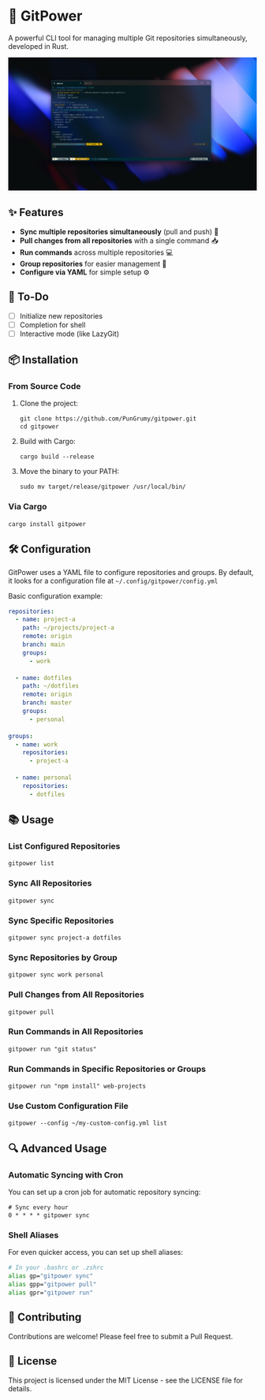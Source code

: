 # 🚀 GitPower

A powerful CLI tool for managing multiple Git repositories simultaneously, developed in Rust.

![Preview](./public/preview.png)

## ✨ Features

- **Sync multiple repositories simultaneously** (pull and push) 🔄
- **Pull changes from all repositories** with a single command 📥
- **Run commands** across multiple repositories 💻
- **Group repositories** for easier management 📁
- **Configure via YAML** for simple setup ⚙️

## 🎯 To-Do

- [ ] Initialize new repositories
- [ ] Completion for shell
- [ ] Interactive mode (like LazyGit)

## 📦 Installation

### From Source Code

1. Clone the project:

   ```
   git clone https://github.com/PunGrumy/gitpower.git
   cd gitpower
   ```

2. Build with Cargo:

   ```
   cargo build --release
   ```

3. Move the binary to your PATH:

   ```
   sudo mv target/release/gitpower /usr/local/bin/
   ```

### Via Cargo

```
cargo install gitpower
```

## 🛠️ Configuration

GitPower uses a YAML file to configure repositories and groups. By default, it looks for a configuration file at `~/.config/gitpower/config.yml`

Basic configuration example:

```yaml
repositories:
  - name: project-a
    path: ~/projects/project-a
    remote: origin
    branch: main
    groups:
      - work

  - name: dotfiles
    path: ~/dotfiles
    remote: origin
    branch: master
    groups:
      - personal

groups:
  - name: work
    repositories:
      - project-a

  - name: personal
    repositories:
      - dotfiles
```

## 📚 Usage

### List Configured Repositories

```
gitpower list
```

### Sync All Repositories

```
gitpower sync
```

### Sync Specific Repositories

```
gitpower sync project-a dotfiles
```

### Sync Repositories by Group

```
gitpower sync work personal
```

### Pull Changes from All Repositories

```
gitpower pull
```

### Run Commands in All Repositories

```
gitpower run "git status"
```

### Run Commands in Specific Repositories or Groups

```
gitpower run "npm install" web-projects
```

### Use Custom Configuration File

```
gitpower --config ~/my-custom-config.yml list
```

## 🔍 Advanced Usage

### Automatic Syncing with Cron

You can set up a cron job for automatic repository syncing:

```
# Sync every hour
0 * * * * gitpower sync
```

### Shell Aliases

For even quicker access, you can set up shell aliases:

```bash
# In your .bashrc or .zshrc
alias gp="gitpower sync"
alias gpp="gitpower pull"
alias gpr="gitpower run"
```

## 👥 Contributing

Contributions are welcome! Please feel free to submit a Pull Request.

## 📄 License

This project is licensed under the MIT License - see the LICENSE file for details.
